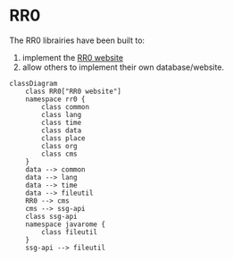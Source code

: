 # RR0
The RR0 librairies have been built to:
1. implement the [RR0 website](https://rr0.org)
2. allow others to implement their own database/website.

```mermaid
classDiagram
    class RR0["RR0 website"]
    namespace rr0 {
        class common
        class lang
        class time
        class data
        class place
        class org
        class cms
    }
    data --> common
    data --> lang
    data --> time
    data --> fileutil
    RR0 --> cms
    cms --> ssg-api
    class ssg-api
    namespace javarome {
        class fileutil
    }
    ssg-api --> fileutil
```
